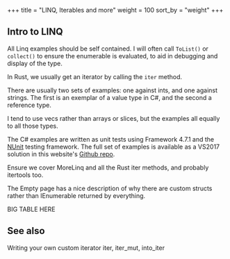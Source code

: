 +++
title = "LINQ, Iterables and more"
weight = 100
sort_by = "weight"
+++

## Intro to LINQ

All Linq examples should be self contained. I will often call `ToList()` or `collect()` to ensure
the enumerable is evaluated, to aid in debugging and display of the type.

In Rust, we usually get an iterator by calling the `iter` method.

There are usually two sets of examples: one against ints, and one against strings. The first
is an exemplar of a value type in C#, and the second a reference type.

I tend to use vecs rather than arrays or slices, but the examples all equally to all those types.

The C# examples are written as unit tests using Framework 4.7.1 and the
[NUnit](https://github.com/nunit/docs/wiki/NUnit-Documentation) testing framework. The full set of
examples is available as a VS2017 solution in this website's [Github
repo](https://github.com/PhilipDaniels/rsforcs).

Ensure we cover MoreLinq and all the Rust iter methods, and probably itertools too.

The Empty page has a nice description of why there are custom structs rather than IEnumerable<T>
returned by everything.

BIG TABLE HERE

## See also

Writing your own custom iterator
iter, iter_mut, into_iter

